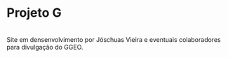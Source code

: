 # Projeto G
<br>
Site em densenvolvimento por Jóschuas Vieira e eventuais colaboradores para divulgação do GGEO.
